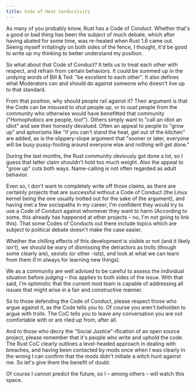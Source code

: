 ```yaml
---
title: Code of Heat Conductivity
---
```


As many of you probably know, Rust has a Code of Conduct. Whether
that's a good or bad thing has been the subject of much debate, which
after having abated for some time, was re-heated when Rust 1.6 came
out. Seeing myself irritatingly on both sides of the fence, I thought,
it'd be good to write up my thinking to better understand my position.

So what about that Code of Conduct? It tells us to treat each other
with respect, and refrain from certain behaviors. It could be summed up
in the undying words of Bill & Ted: "be excellent to each other". It
also defines what Moderators can and should do against someone who
doesn't live up to that standard.

From that position, why should people rail against it? Their argument
is that the Code can be misused to shut people up, or to oust people
from the community who otherwise would have benefitted that community
("Homophobics are people, too!"). Others simply want to "call an idiot
an idiot" and see their honesty devalued. Often an appeal to people to
"grow up" and aphorisms like "if you can't stand the heat, get out of
the kitchen" are added, as is the slippery-slope argument that "sooner
or later, everyone will be busy pussy-footing around everyone else and
nothing will get done."

During the last months, the Rust community obviously got done a lot, so
I guess that latter claim shouldn't hold too much weight. Also the
appeal to "grow up" cuts both ways. Name-calling is not often
regarded as adult behavior.

Even so, I don't want to completely write off those claims, as there
are certainly projects that are successful without a Code of Conduct
(the Linux kernel being the one usually trotted out for the sake of the
argument), and having met a few sociopaths in my career, I'm confident
they would try to use a Code of Conduct against whomever they want to
harm (According to some, this already has happened at other projects –
no, I'm not going to link this). That some Codes of Conducts out there
include topics which are subject to political debate doesn't make the
case easier.

Whether the chilling effects of this development is visible or not (and
it likely isn't), we should be wary of dismissing the detractors as
trolls (though some clearly are), sexists (or other -ists), and look at
what we can learn from them (I'm always for learning new things).

We as a community are well advised to be careful to assess the
individual situation before *judging* – this applies to both sides of
the issue. With that said, I'm optimistic that the current mod team is
capable of addressing all issues that might arise in a fair and
constructive manner.

So to those defending the Code of Conduct, please respect those who
argue against it, as the Code tells you to. Of course you aren't
beholden to argue with trolls. The CoC tells you to leave any
conversation you are not comfortable with or are riled up from, after all.

And to those who decry the "Social Justice"-ification of an open source
project, please remember that it's people who write and uphold the
code. The Rust CoC clearly outlines a level-headed approach in dealing
with breaches, and having been contacted by mods once when I was
clearly in the wrong I can confirm that the mods didn't initiate a
witch hunt against me. So let's give them the benefit of doubt.

Of course I cannot predict the future, so I – among others – will watch
this space.

